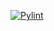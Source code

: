 [![Pylint](https://github.com/BololZ/py-converter-sound-to-spectro/actions/workflows/pylint.yml/badge.svg?branch=main)](https://github.com/BololZ/py-converter-sound-to-spectro/actions/workflows/pylint.yml)
